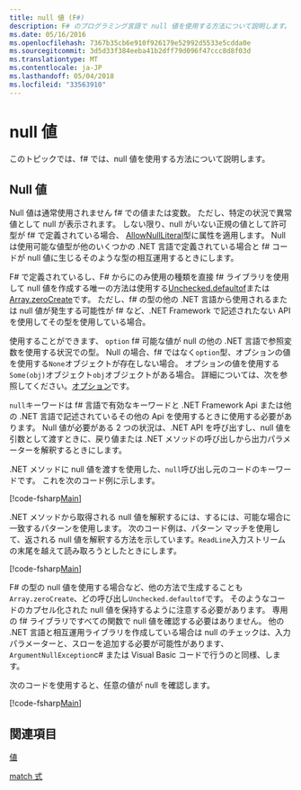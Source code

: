 ```yaml
---
title: null 値 (F#)
description: F# のプログラミング言語で null 値を使用する方法について説明します。
ms.date: 05/16/2016
ms.openlocfilehash: 7367b35cb6e910f926179e52992d5533e5cdda0e
ms.sourcegitcommit: 3d5d33f384eeba41b2dff79d096f47ccc8d8f03d
ms.translationtype: MT
ms.contentlocale: ja-JP
ms.lasthandoff: 05/04/2018
ms.locfileid: "33563910"
---
```

# <a name="null-values"></a>null 値

このトピックでは、f# では、null 値を使用する方法について説明します。


## <a name="null-value"></a>Null 値
Null 値は通常使用されません f# での値または変数。 ただし、特定の状況で異常値として null が表示されます。 しない限り、null がいない正規の値として許可型が f# で定義されている場合、 [AllowNullLiteral](https://msdn.microsoft.com/library/4f315196-f444-4cca-ba07-1176ff71eb0f)型に属性を適用します。 Null は使用可能な値型が他のいくつかの .NET 言語で定義されている場合と f# コードが null 値に生じるそのような型の相互運用するときにします。

F# で定義されているし、F# からにのみ使用の種類を直接 f# ライブラリを使用して null 値を作成する唯一の方法は使用する[Unchecked.defaultof](https://msdn.microsoft.com/library/9ff97f2a-1bd4-4f4c-afbe-5886a74ab977)または[Array.zeroCreate](https://msdn.microsoft.com/library/fa5b8e7a-1b5b-411c-8622-b58d7a14d3b2)です。 ただし、f# の型の他の .NET 言語から使用されるまたは null 値が発生する可能性が f# など、.NET Framework で記述されたない API を使用してその型を使用している場合。

使用することができます、 `option` f# 可能な値が null の他の .NET 言語で参照変数を使用する状況での型。 Null の場合、f# ではなく`option`型、オプションの値を使用する`None`オブジェクトが存在しない場合。 オプションの値を使用する`Some(obj)`オブジェクト`obj`オブジェクトがある場合。 詳細については、次を参照してください。[オプション](../options.md)です。

`null`キーワードは f# 言語で有効なキーワードと .NET Framework Api または他の .NET 言語で記述されているその他の Api を使用するときに使用する必要があります。 Null 値が必要がある 2 つの状況は、.NET API を呼び出すし、null 値を引数として渡すときに、戻り値または .NET メソッドの呼び出しから出力パラメーターを解釈するときにします。

.NET メソッドに null 値を渡すを使用した、`null`呼び出し元のコードのキーワードです。 これを次のコード例に示します。

[!code-fsharp[Main](../../../../samples/snippets/fsharp/lang-ref-1/snippet701.fs)]

.NET メソッドから取得される null 値を解釈するには、するには、可能な場合に一致するパターンを使用します。 次のコード例は、パターン マッチを使用して、返される null 値を解釈する方法を示しています。`ReadLine`入力ストリームの末尾を越えて読み取ろうとしたときにします。

[!code-fsharp[Main](../../../../samples/snippets/fsharp/lang-ref-1/snippet702.fs)]

F# の型の null 値を使用する場合など、他の方法で生成することも`Array.zeroCreate`、どの呼び出し`Unchecked.defaultof`です。 そのようなコードのカプセル化された null 値を保持するように注意する必要があります。 専用の f# ライブラリですべての関数で null 値を確認する必要はありません。 他の .NET 言語と相互運用ライブラリを作成している場合は null のチェックは、入力パラメーターと、スローを追加する必要が可能性があります、 `ArgumentNullException`c# または Visual Basic コードで行うのと同様、します。

次のコードを使用すると、任意の値が null を確認します。

[!code-fsharp[Main](../../../../samples/snippets/fsharp/lang-ref-1/snippet703.fs)]

## <a name="see-also"></a>関連項目
[値](index.md)

[match 式](../match-expressions.md)
